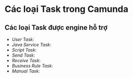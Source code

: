 # Các loại Task trong Camunda

## Các loại Task được engine hỗ trợ

- *User Task*: 
- *Java Service Task*:
- *Script Task*:
- *Send Task*:
- *Receive Task*:
- *Business Rule Task*:
- *Manual Task*:

